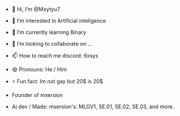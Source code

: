 - 👋 Hi, I’m @Mxytyu7
- 👀 I’m interested in Artificial inteligence
- 🌱 I’m currently learning Binary
- 💞️ I’m looking to collaborate on ...
- 📫 How to reach me discord: 6xsys
- 😄 Pronouns: He / Him
- ⚡ Fun fact: Im not gay but 20$ is 20$

- Founder of mxersion
- Ai dev / Made: mxersion's: MLGV1, SE.01, SE.02, SE.03, and more.
<!---
Mxytyu7/Mxytyu7 is a ✨ special ✨ repository because its `README.md` (this file) appears on your GitHub profile.
You can click the Preview link to take a look at your changes.
--->
